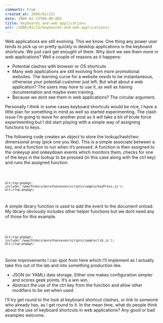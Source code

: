 ```yaml
---
comments: true
created_at: 2006/02/23}
date: 2006-02-23T00:00:00Z
title: keyboards and web applications
url: /2006/02/23/keyboards-and-web-applications/
---
```


<p>
Web applications are still evolving. This we know. One thing any power user tends to pick up on pretty quickly in desktop applications is the keyboard shortcuts. We just cant get enought of them. Why dont we see them more in web applications? Well a couple of reasons as it happens:

</p>
<ul>
<li>
Potential clashes with browser or OS shortcuts

</li>
<li>
Many web applications are still evolving from more promotional websites. The learning curve for a website <em>needs</em> to be instantaneous, otherwise your potential customer just left. But what about a web application? The users may <em>have</em> to use it, as well as having documentation and maybe even training.

</li>
<li>
Because we dont see them in web applications? The circular argument.

</li>
</ul>
<p>
Personally I think in some cases keyboard shortcuts would be nice, I have a little plan for something in mind as well so started experimenting. The clash issue I’m going to leave for another post as it will take a bit of brute force experimenting but I did start playing with a simple way of assigning functions to keys.

</p>
<p>
The following code creates an object to store the lookup/hash/two dimensional array (pick one you like). This is a simple associate between a key, and a function to run when it’s pressed. A function is then assigned to the onkeyup and onkeydown events which monitors them, checks for one of the keys in the lookup to be pressed (in this case along with the ctrl key) and runs the assigned function.

</p>
<div>
<code>

    &lt;txp:php&gt;
    include('/www/htdocs/morethanseven/scripts/sample/keyPress.js');
    &lt;/txp:php&gt;

</code>

</div>
<p>
A simple library function is used to add the event to the document onload. My library obviously includes other helper functions but we dont need any of those for this example.

</p>
<div>
<code>

    &lt;txp:php&gt;
    include('/www/htdocs/morethanseven/scripts/sample/lib.js'); 
    &lt;/txp:php&gt;

</code>

</div>
<p>
Some improvements I can spot from here which I’ll implement as I actually take this out of the lab and into something production like.

</p>
<ul>
<li>
JSON (or YAML) data storage. Either one makes configuration simpler and scores geek points. It’s a win win.

</li>
<li>
Abstract the use of the ctrl key from the function and allow other modifiers to be set when used.

</li>
</ul>
<p>
I’ll try get round to the look at keyboard shortcut clashes, or link to someone who already has, as I get round to it. In the mean time, what do people think about the use of keyboard shortcuts in web applications? Any good or bad examples welcome.

</p>
